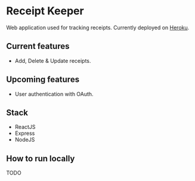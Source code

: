 # Receipt Keeper
Web application used for tracking receipts. Currently deployed on [Heroku](https://receiptkeeper1.herokuapp.com/).

## Current features
* Add, Delete & Update receipts.

## Upcoming features
* User authentication with OAuth.

## Stack
* ReactJS
* Express
* NodeJS

## How to run locally
TODO

